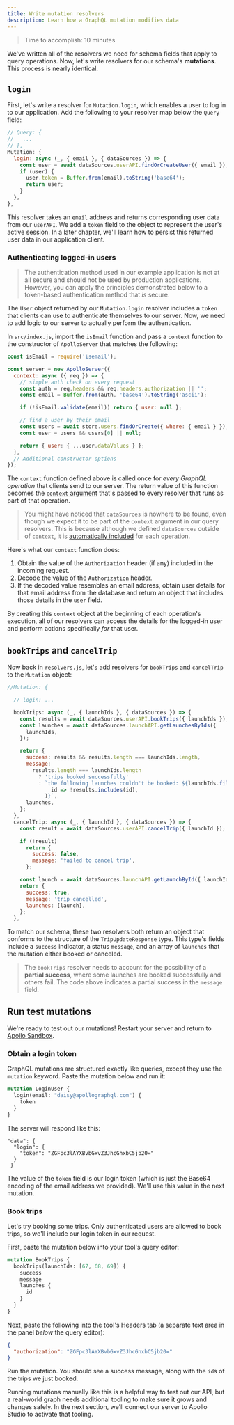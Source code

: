 ```yaml
---
title: Write mutation resolvers
description: Learn how a GraphQL mutation modifies data
---
```


> Time to accomplish: 10 minutes

We've written all of the resolvers we need for schema fields that apply to query operations. Now, let's write resolvers for our schema's **mutations**. This process is nearly identical.

## `login`

First, let's write a resolver for `Mutation.login`, which enables a user to log in to our application. Add the following to your resolver map below the `Query` field:

```js title="src/resolvers.js"
// Query: {
//   ...
// },
Mutation: {
  login: async (_, { email }, { dataSources }) => {
    const user = await dataSources.userAPI.findOrCreateUser({ email });
    if (user) {
      user.token = Buffer.from(email).toString('base64');
      return user;
    }
  },
},
```

This resolver takes an `email` address and returns corresponding user data from our `userAPI`. We add a `token` field to the object to represent the user's active session. In a later chapter, we'll learn how to persist this returned user data in our application client.

### Authenticating logged-in users

> The authentication method used in our example application is not at all secure and should not be used by production applications. However, you can apply the principles demonstrated below to a token-based authentication method that _is_ secure.

The `User` object returned by our `Mutation.login` resolver includes a `token` that clients can use to authenticate themselves to our server. Now, we need to add logic to our server to actually perform the authentication.

In `src/index.js`, import the `isEmail` function and pass a `context` function to the constructor of `ApolloServer` that matches the following:

```js {1,4-16} title="src/index.js"
const isEmail = require('isemail');

const server = new ApolloServer({
  context: async ({ req }) => {
    // simple auth check on every request
    const auth = req.headers && req.headers.authorization || '';
    const email = Buffer.from(auth, 'base64').toString('ascii');

    if (!isEmail.validate(email)) return { user: null };

    // find a user by their email
    const users = await store.users.findOrCreate({ where: { email } });
    const user = users && users[0] || null;

    return { user: { ...user.dataValues } };
  },
  // Additional constructor options
});
```

The `context` function defined above is called once for _every GraphQL operation_ that clients send to our server. The return value of this function becomes the [`context` argument](./resolvers/#the-resolver-function-signature) that's passed to every resolver that runs as part of that operation.

> You might have noticed that `dataSources` is nowhere to be found, even though we expect it to be part of the `context` argument in our query resolvers. This is because although we defined `dataSources` outside of `context`, it is [automatically included](https://www.apollographql.com/docs/apollo-server/api/apollo-server/#dataSources) for each operation.

Here's what our `context` function does:

1. Obtain the value of the `Authorization` header (if any) included in the incoming request.
2. Decode the value of the `Authorization` header.
3. If the decoded value resembles an email address, obtain user details for that email address from the database and return an object that includes those details in the `user` field.

By creating this `context` object at the beginning of each operation's execution, all of our resolvers can access the details for the logged-in user and perform actions specifically _for_ that user.

## `bookTrips` and `cancelTrip`

Now back in `resolvers.js`, let's add resolvers for `bookTrips` and `cancelTrip` to the `Mutation` object:

```js title="src/resolvers.js"
//Mutation: {

  // login: ...

  bookTrips: async (_, { launchIds }, { dataSources }) => {
    const results = await dataSources.userAPI.bookTrips({ launchIds });
    const launches = await dataSources.launchAPI.getLaunchesByIds({
      launchIds,
    });

    return {
      success: results && results.length === launchIds.length,
      message:
        results.length === launchIds.length
          ? 'trips booked successfully'
          : `the following launches couldn't be booked: ${launchIds.filter(
              id => !results.includes(id),
            )}`,
      launches,
    };
  },
  cancelTrip: async (_, { launchId }, { dataSources }) => {
    const result = await dataSources.userAPI.cancelTrip({ launchId });

    if (!result)
      return {
        success: false,
        message: 'failed to cancel trip',
      };

    const launch = await dataSources.launchAPI.getLaunchById({ launchId });
    return {
      success: true,
      message: 'trip cancelled',
      launches: [launch],
    };
  },
```

To match our schema, these two resolvers both return an object that conforms to the structure of the `TripUpdateResponse` type. This type's fields include a `success` indicator, a status `message`, and an array of `launches` that the mutation either booked or canceled.

> The `bookTrips` resolver needs to account for the possibility of a **partial success**, where some launches are booked successfully and others fail. The code above indicates a partial success in the `message` field.

## Run test mutations

We're ready to test out our mutations! Restart your server and return to [Apollo Sandbox](https://studio.apollographql.com/sandbox/).

### Obtain a login token

GraphQL mutations are structured exactly like queries, except they use the `mutation` keyword. Paste the mutation below and run it:

```graphql
mutation LoginUser {
  login(email: "daisy@apollographql.com") {
    token
  }
}
```

The server will respond like this:

```
"data": {
  "login": {
    "token": "ZGFpc3lAYXBvbGxvZ3JhcGhxbC5jb20="
  }
 }
```

The value of the `token` field is our login token (which is just the Base64 encoding of the email address we provided). We'll use this value in the next mutation.

### Book trips

Let's try booking some trips. Only authenticated users are allowed to book trips, so we'll include our login token in our request.

First, paste the mutation below into your tool's query editor:

```graphql
mutation BookTrips {
  bookTrips(launchIds: [67, 68, 69]) {
    success
    message
    launches {
      id
    }
  }
}
```

Next, paste the following into the tool's Headers tab (a separate text area in the panel _below_ the query editor):

```json title="HTTP_HEADERS"
{
  "authorization": "ZGFpc3lAYXBvbGxvZ3JhcGhxbC5jb20="
}
```

Run the mutation. You should see a success message, along with the `id`s of the trips we just booked.

Running mutations manually like this is a helpful way to test out our API, but a real-world graph needs additional tooling to make sure it grows and changes safely. In the next section, we'll connect our server to Apollo Studio to activate that tooling.
